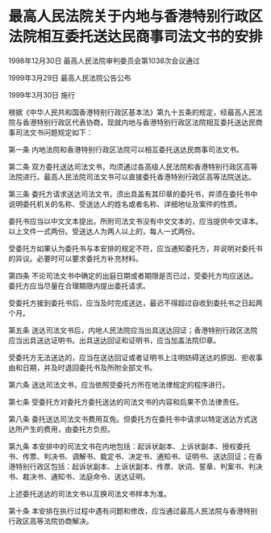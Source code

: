 # 最高人民法院关于内地与香港特别行政区法院相互委托送达民商事司法文书的安排

1998年12月30日 最高人民法院审判委员会第1038次会议通过

1999年3月29日 最高人民法院公告公布

1999年3月30日 施行

<!-- INFO END -->

根据《中华人民共和国香港特别行政区基本法》第九十五条的规定，经最高人民法院与香港特别行政区代表协商，现就内地与香港特别行政区法院相互委托送达民商事司法文书问题规定如下：

第一条 内地法院和香港特别行政区法院可以相互委托送达民商事司法文书。

第二条 双方委托送达司法文书，均须通过各高级人民法院和香港特别行政区高等法院进行。最高人民法院司法文书可以直接委托香港特别行政区高等法院送达。

第三条 委托方请求送达司法文书，须出具盖有其印章的委托书，并须在委托书中说明委托机关的名称、受送达人的姓名或者名称、详细地址及案件的性质。

委托书应当以中文文本提出。所附司法文书没有中文文本的，应当提供中文译本。以上文件一式两份。受送达人为两人以上的，每人一式两份。

受委托方如果认为委托书与本安排的规定不符，应当通知委托方，并说明对委托书的异议。必要时可以要求委托方补充材料。

第四条 不论司法文书中确定的出庭日期或者期限是否已过，受委托方均应送达。委托方应当尽量在合理期限内提出委托请求。

受委托方接到委托书后，应当及时完成送达，最迟不得超过自收到委托书之日起两个月。

第五条 送达司法文书后，内地人民法院应当出具送达回证；香港特别行政区法院应当出具送达证明书。出具送达回证和证明书，应当加盖法院印章。

受委托方无法送达的，应当在送达回证或者证明书上注明妨碍送达的原因、拒收事由和日期，并及时退回委托书及所附全部文书。

第六条 送达司法文书，应当依照受委托方所在地法律规定的程序进行。

第七条 受委托方对委托方委托送达的司法文书的内容和后果不负法律责任。

第八条 委托送达司法文书费用互免。但委托方在委托书中请求以特定送达方式送达所产生的费用，由委托方负担。

第九条 本安排中的司法文书在内地包括：起诉状副本、上诉状副本、授权委托书、传票、判决书、调解书、裁定书、决定书、通知书、证明书、送达回证；在香港特别行政区包括：起诉状副本、上诉状副本、传票、状词、誓章、判案书、判决书、裁决书、通知书、法庭命令、送达证明。

上述委托送达的司法文书以互换司法文书样本为准。

第十条 本安排在执行过程中遇有问题和修改，应当通过最高人民法院与香港特别行政区高等法院协商解决。